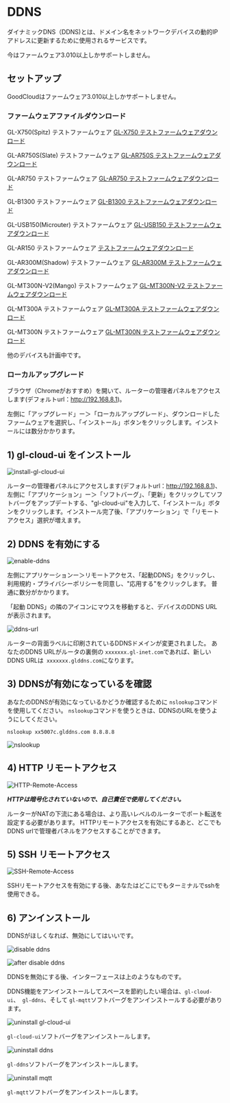 # DDNS

ダイナミックDNS（DDNS)とは、ドメイン名をネットワークデバイスの動的IPアドレスに更新するために使用されるサービスです。

今はファームウェア3.010以上しかサポートしません。

## セットアップ

GoodCloudはファームウェア3.010以上しかサポートしません。

### ファームウェアファイルダウンロード

GL-X750(Spitz) テストファームウェア <a href="https://dl.gl-inet.com/firmware/x750/testing/" target="_blank">GL-X750 テストファームウェアダウンロード</a>

GL-AR750S(Slate) テストファームウェア <a href="https://dl.gl-inet.com/firmware/ar750s/testing/" target="_blank">GL-AR750S テストファームウェアダウンロード</a>

GL-AR750 テストファームウェア <a href="https://dl.gl-inet.com/firmware/ar750/testing/" target="_blank">GL-AR750 テストファームウェアダウンロード</a>

GL-B1300 テストファームウェア <a href="https://dl.gl-inet.com/firmware/b1300/testing/" target="_blank">GL-B1300 テストファームウェアダウンロード</a>

GL-USB150(Microuter) テストファームウェア <a href="https://dl.gl-inet.com/firmware/usb150/testing/" target="_blank">GL-USB150 テストファームウェアダウンロード</a>

GL-AR150 テストファームウェア <a href="https://dl.gl-inet.com/firmware/ar150/testing/" target="_blank"> テストファームウェアダウンロード</a>

GL-AR300M(Shadow) テストファームウェア <a href="https://dl.gl-inet.com/firmware/ar300m/testing/" target="_blank">GL-AR300M テストファームウェアダウンロード</a>

GL-MT300N-V2(Mango) テストファームウェア <a href="https://dl.gl-inet.com/firmware/mt300n-v2/testing/" target="_blank">GL-MT300N-V2 テストファームウェアダウンロード</a>

GL-MT300A テストファームウェア <a href="https://dl.gl-inet.com/firmware/mt300a/testing/" target="_blank">GL-MT300A テストファームウェアダウンロード</a>

GL-MT300N テストファームウェア <a href="https://dl.gl-inet.com/firmware/mt300n/testing/" target="_blank">GL-MT300N テストファームウェアダウンロード</a>

他のデバイスも計画中です。

### ローカルアップグレード

ブラウザ（Chromeがおすすめ）を開いて、ルーターの管理者パネルをアクセスします(デフォルトurl：<a href="http://192.168.8.1" target="_blank">http://192.168.8.1</a>)。

左側に「アップグレード」ー＞「ローカルアップグレード」、ダウンロードしたファームウェアを選択し、「インストール」ボタンをクリックします。インストールには数分かかります。

## 1) gl-cloud-ui をインストール

![install-gl-cloud-ui](https://static.gl-inet.com/docs/jp/3/app/ddns/install-gl-cloud-ui.png)

ルーターの管理者パネルにアクセスします(デフォルトurl：<a href="http://192.168.8.1" target="_blank">http://192.168.8.1</a>)、左側に「アプリケーション」ー＞「ソフトバーグ」、「更新」をクリックしてソフトバーグをアップデートする、"gl-cloud-ui"を入力して、「インストール」ボタンをクリックします。インストール完了後、「アプリケーション」で「リモートアクセス」選択が増えます。
## 2) DDNS を有効にする

![enable-ddns](https://static.gl-inet.com/docs/jp/3/app/ddns/enable-ddns.png)

左側にアプリケーションー＞リモートアクセス、「起動DDNS」をクリックし、利用規約・プライバシーポリシーを同意し、"応用する"をクリックします。
普通に数分がかかります。

「起動 DDNS」の隣のアイコンにマウスを移動すると、デバイスのDDNS URLが表示されます。

![ddns-url](https://static.gl-inet.com/docs/jp/3/app/ddns/ddns-url.png)

ルーターの背面ラベルに印刷されているDDNSドメインが変更されました。 あなたのDDNS URLがルータの裏側の `xxxxxxx.gl-inet.com`であれば、新しいDDNS URLは` xxxxxxx.glddns.com`になります。
## 3) DDNSが有効になっているを確認

あなたのDDNSが有効になっているかどうか確認するために `nslookup`コマンドを使用してください。 `nslookup`コマンドを使うときは、DDNSのURLを使うようにしてください。


`nslookup xx5007c.glddns.com 8.8.8.8`

![nslookup](https://static.gl-inet.com/docs/en/3/app/ddns/nslookup.png)

## 4) HTTP リモートアクセス

![HTTP-Remote-Access](https://static.gl-inet.com/docs/jp/3/app/ddns/HTTP-Remote-Access.png)

***HTTPは暗号化されていないので、自己責任で使用してください。***
 
ルーターがNATの下流にある場合は、より高いレベルのルーターでポート転送を設定する必要があります。
HTTPリモートアクセスを有効にするあと、どこでもDDNS urlで管理者パネルをアクセスすることができます。

## 5) SSH リモートアクセス

![SSH-Remote-Access](https://static.gl-inet.com/docs/jp/3/app/ddns/SSH-Remote-Access.png)

SSHリモートアクセスを有効にする後、あなたはどこにでもターミナルでsshを使用できる。

## 6) アンインストール

DDNSがほしくなれば、無効にしてはいいです。

![disable ddns](https://static.gl-inet.com/docs/jp/3/app/ddns/disable-ddns.png)

![after disable ddns](https://static.gl-inet.com/docs/jp/3/app/ddns/after-disable-ddns.png)

DDNSを無効にする後、インターフェースは上のようなものです。

DDNS機能をアンインストールしてスペースを節約したい場合は、`gl-cloud-ui`、` gl-ddns`、そして `gl-mqtt`ソフトバーグをアンインストールする必要があります。

![uninstall gl-cloud-ui](https://static.gl-inet.com/docs/jp/3/app/ddns/uninstall-gl-cloud-ui.png)

`gl-cloud-ui`ソフトバーグをアンインストールします。

![uninstall ddns](https://static.gl-inet.com/docs/jp/3/app/ddns/uninstall-gl-ddns.png)

`gl-ddns`ソフトバーグをアンインストールします。

![uninstall mqtt](https://static.gl-inet.com/docs/jp/3/app/ddns/uninstall-gl-mqtt.png)

`gl-mqtt`ソフトバーグをアンインストールします。
